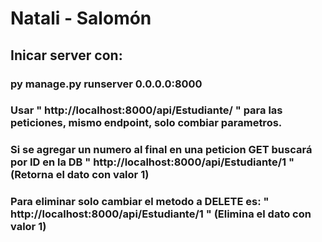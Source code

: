 # Natali - Salomón

## Inicar server con: 
### py manage.py runserver 0.0.0.0:8000
### Usar " http://localhost:8000/api/Estudiante/ " para las peticiones, mismo endpoint, solo combiar parametros.
### Si se agregar un numero al final en una peticion GET buscará por ID en la DB " http://localhost:8000/api/Estudiante/1 " (Retorna el dato con valor 1)
### Para eliminar solo cambiar el metodo a DELETE es: " http://localhost:8000/api/Estudiante/1 " (Elimina el dato con valor 1)
